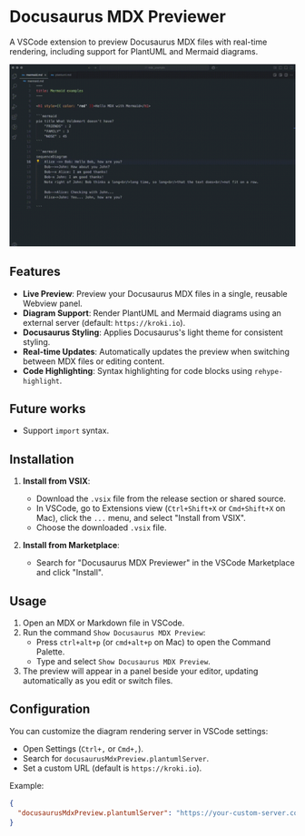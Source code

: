 # Docusaurus MDX Previewer

A VSCode extension to preview Docusaurus MDX files with real-time rendering, including support for PlantUML and Mermaid diagrams.

![](./assets/mdx_preview.gif)

## Features

- **Live Preview**: Preview your Docusaurus MDX files in a single, reusable Webview panel.
- **Diagram Support**: Render PlantUML and Mermaid diagrams using an external server (default: `https://kroki.io`).
- **Docusaurus Styling**: Applies Docusaurus's light theme for consistent styling.
- **Real-time Updates**: Automatically updates the preview when switching between MDX files or editing content.
- **Code Highlighting**: Syntax highlighting for code blocks using `rehype-highlight`.

## Future works

- Support `import` syntax.

## Installation

1. **Install from VSIX**:
   - Download the `.vsix` file from the release section or shared source.
   - In VSCode, go to Extensions view (`Ctrl+Shift+X` or `Cmd+Shift+X` on Mac), click the `...` menu, and select "Install from VSIX".
   - Choose the downloaded `.vsix` file.

2. **Install from Marketplace**:
   - Search for "Docusaurus MDX Previewer" in the VSCode Marketplace and click "Install".

## Usage

1. Open an MDX or Markdown file in VSCode.
2. Run the command `Show Docusaurus MDX Preview`:
   - Press `ctrl+alt+p` (or `cmd+alt+p` on Mac) to open the Command Palette.
   - Type and select `Show Docusaurus MDX Preview`.
3. The preview will appear in a panel beside your editor, updating automatically as you edit or switch files.

## Configuration

You can customize the diagram rendering server in VSCode settings:
- Open Settings (`Ctrl+,` or `Cmd+,`).
- Search for `docusaurusMdxPreview.plantumlServer`.
- Set a custom URL (default is `https://kroki.io`).

Example:
```json
{
  "docusaurusMdxPreview.plantumlServer": "https://your-custom-server.com"
}
